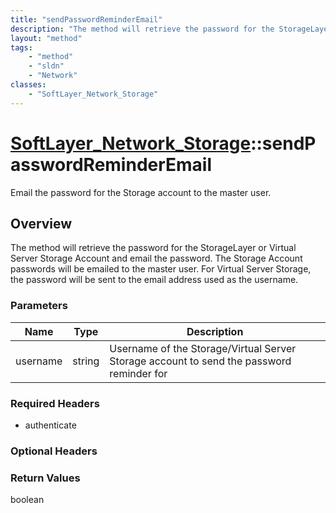 ```yaml
---
title: "sendPasswordReminderEmail"
description: "The method will retrieve the password for the StorageLayer or Virtual Server Storage Account and email the password.  Th... "
layout: "method"
tags:
    - "method"
    - "sldn"
    - "Network"
classes:
    - "SoftLayer_Network_Storage"
---
```

# [SoftLayer_Network_Storage](/reference/services/SoftLayer_Network_Storage)::sendPasswordReminderEmail

Email the password for the Storage account to the master user.


## Overview 
The method will retrieve the password for the StorageLayer or Virtual Server Storage Account and email the password.  The Storage Account passwords will be emailed to the master user.  For Virtual Server Storage, the password will be sent to the email address used as the username. 

### Parameters 
|Name | Type | Description |
| --- | --- | --- |
|username| string| Username of the Storage/Virtual Server Storage account to send the password reminder for|


### Required Headers
* authenticate

### Optional Headers

### Return Values
boolean

